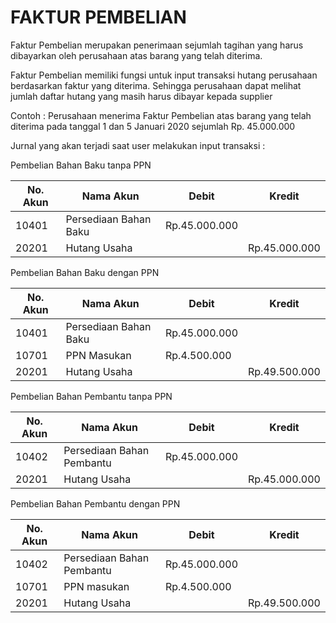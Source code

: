 # FAKTUR PEMBELIAN


Faktur Pembelian merupakan penerimaan sejumlah tagihan yang harus dibayarkan oleh perusahaan atas barang yang telah diterima. 

Faktur Pembelian memiliki fungsi untuk input transaksi hutang perusahaan berdasarkan faktur yang diterima. Sehingga perusahaan dapat melihat jumlah daftar hutang yang masih harus dibayar kepada supplier

Contoh : Perusahaan menerima Faktur Pembelian atas barang yang telah diterima pada tanggal 1 dan 5 Januari 2020 sejumlah Rp. 45.000.000

Jurnal yang akan terjadi saat user melakukan input transaksi :

Pembelian Bahan Baku tanpa PPN

|No. Akun | Nama Akun             | Debit        | Kredit        |
|-------- | --------------------- | -------------| ------------- |
|10401    | Persediaan Bahan Baku | Rp.45.000.000|               |
|20201    | Hutang Usaha          |              | Rp.45.000.000 |

Pembelian Bahan Baku dengan PPN

| No. Akun | Nama Akun             | Debit         | Kredit        |
| -------- | --------------------- | ------------- | ------------- |
| 10401    | Persediaan Bahan Baku | Rp.45.000.000 |               |
| 10701    | PPN Masukan           | Rp.4.500.000  |               |
| 20201    | Hutang Usaha          |               | Rp.49.500.000 |

Pembelian Bahan Pembantu tanpa PPN

| No. Akun | Nama Akun                 | Debit         | Kredit        |
| -------- | ------------------------- | ------------- | ------------- |
| 10402    | Persediaan Bahan Pembantu | Rp.45.000.000 |               |
| 20201    | Hutang Usaha              |               | Rp.45.000.000 |

Pembelian Bahan Pembantu dengan PPN

| No. Akun | Nama Akun                 | Debit         | Kredit        |
| -------- | ------------------------- | ------------- | ------------- |
| 10402    | Persediaan Bahan Pembantu | Rp.45.000.000 |               |
| 10701    | PPN masukan               | Rp.4.500.000  |               |
| 20201    | Hutang Usaha              |               | Rp.49.500.000 |

